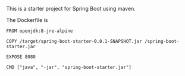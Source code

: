 This is a starter project for Spring Boot using maven.

The Dockerfile is 

```
FROM openjdk:8-jre-alpine

COPY /target/spring-boot-starter-0.0.1-SNAPSHOT.jar /spring-boot-starter.jar

EXPOSE 8080

CMD ["java", "-jar", "spring-boot-starter.jar"]
```